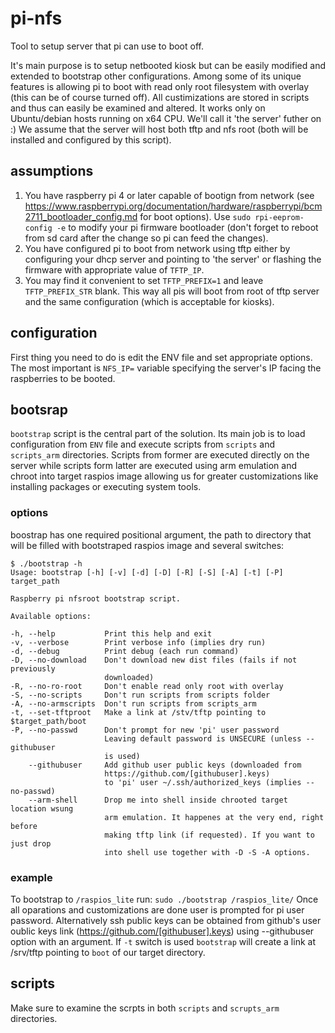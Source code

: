 # pi-nfs

Tool to setup server that pi can use to boot off.

It's main purpose is to setup netbooted kiosk but can be easily modified and extended to bootstrap other configurations.
Among some of its unique features is allowing pi to boot with read only root filesystem with overlay (this can be of course turned off).
All custimizations are stored in scripts and thus can easily be examined and altered.
It works only on Ubuntu/debian hosts running on x64 CPU. We'll call it 'the server' futher on :) We assume that the server will host both tftp and nfs root (both will be installed and configured by this script).

## assumptions
1. You have raspberry pi 4 or later capable of bootign from network (see https://www.raspberrypi.org/documentation/hardware/raspberrypi/bcm2711_bootloader_config.md for boot options). Use `sudo rpi-eeprom-config -e` to modify your pi firmware bootloader (don't forget to reboot from sd card after the change so pi can feed the changes).
2. You have configured pi to boot from network using tftp either by configuring your dhcp server and pointing to 'the server' or flashing the firmware with appropriate value of `TFTP_IP`.
3. You may find it convenient to set `TFTP_PREFIX=1` and leave `TFTP_PREFIX_STR` blank. This way all pis will boot from root of tftp server and the same configuration (which is acceptable for kiosks).

## configuration
First thing you need to do is edit the ENV file and set appropriate options. The most important is `NFS_IP=` variable specifying the server's IP facing the raspberries to be booted. 

## bootsrap

`bootstrap` script is the central part of the solution. Its main job is to load configuration from `ENV` file and execute scripts from `scripts` and `scripts_arm` directories. Scripts from former are executed directly on the server while scripts form latter are executed using arm emulation and chroot into target raspios image allowing us for greater customizations like installing packages or executing system tools.

### options
boostrap has one required positional argument, the path to directory that will be filled with bootstraped raspios image and several switches:
```
$ ./bootstrap -h
Usage: bootstrap [-h] [-v] [-d] [-D] [-R] [-S] [-A] [-t] [-P] target_path

Raspberry pi nfsroot bootstrap script.

Available options:

-h, --help           Print this help and exit
-v, --verbose        Print verbose info (implies dry run)
-d, --debug          Print debug (each run command)
-D, --no-download    Don't download new dist files (fails if not previously
                     downloaded)
-R, --no-ro-root     Don't enable read only root with overlay
-S, --no-scripts     Don't run scripts from scripts folder
-A, --no-armscripts  Don't run scripts from scripts_arm
-t, --set-tftproot   Make a link at /stv/tftp pointing to $target_path/boot
-P, --no-passwd      Don't prompt for new 'pi' user password
                     Leaving default password is UNSECURE (unless --githubuser
                     is used)
    --githubuser     Add github user public keys (downloaded from
                     https://github.com/[githubuser].keys)
                     to 'pi' user ~/.ssh/authorized_keys (implies --no-passwd)
    --arm-shell      Drop me into shell inside chrooted target location wsung
                     arm emulation. It happenes at the very end, right before
                     making tftp link (if requested). If you want to just drop
                     into shell use together with -D -S -A options.
```

### example 
To bootstrap to `/raspios_lite` run:
`sudo ./bootstrap /raspios_lite/`
Once all oparations and customizations are done user is prompted for pi user password. Alternatively ssh public keys can be obtained from github's user oublic keys link (https://github.com/[githubuser].keys) using --githubuser  option with an argument. 
If `-t` switch is used `bootstrap` will create a link at /srv/tftp pointing to `boot` of our target directory.

## scripts
Make sure to examine the scrpts in both `scripts` and `scrupts_arm` directories. 
